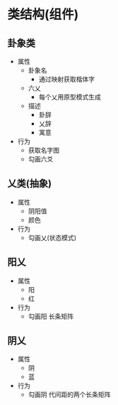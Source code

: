 # 类结构(组件)

## 卦象类

+ 属性
    + 卦象名
        + 通过映射获取楷体字
    + 六乂
        + 每个乂用原型模式生成
    + 描述
        + 卦辞
        + 乂辞
        + 寓意
+ 行为
    + 获取名字图
    + 勾画六爻

## 乂类(抽象)

+ 属性
    + 阴阳值
    + 颜色
+ 行为
    + 勾画乂(状态模式)

## 阳乂

+ 属性
    + 阳
    + 红
+ 行为
    + 勾画阳
        长条矩阵

## 阴乂

+ 属性
    + 阴
    + 蓝
+ 行为
    + 勾画阴
        代间距的两个长条矩阵
